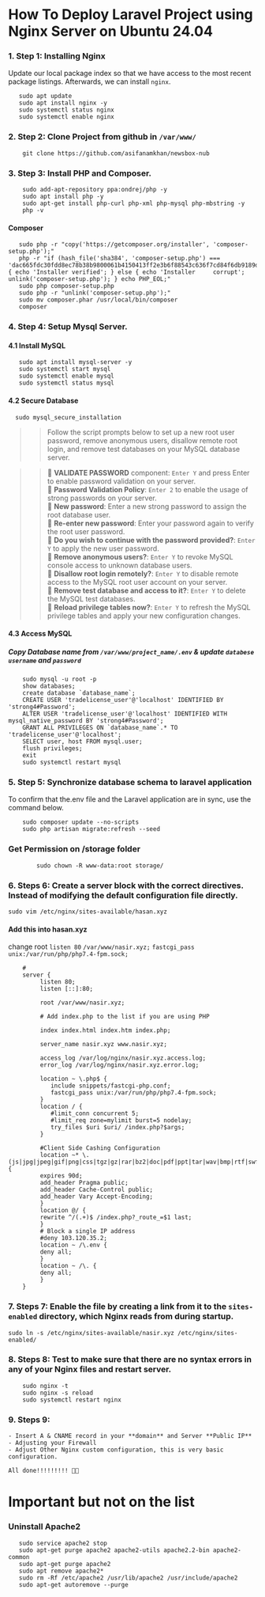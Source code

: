 # How To Deploy Laravel Project using Nginx Server on Ubuntu 24.04

### 1. Step 1: Installing Nginx
 Update our local package index so that we have access to the most recent package listings. Afterwards, we can install `nginx`.
 	
 ```
	sudo apt update
	sudo apt install nginx -y
	sudo systemctl status nginx
	sudo systemctl enable nginx
 ```
### 2. Step 2: Clone Project from github in `/var/www/`
```
	git clone https://github.com/asifanamkhan/newsbox-nub
```
### 3. Step 3: Install PHP and Composer.
```
	sudo add-apt-repository ppa:ondrej/php -y
	sudo apt install php -y
	sudo apt-get install php-curl php-xml php-mysql php-mbstring -y
 	php -v
```
#### Composer
 ```
  	sudo php -r "copy('https://getcomposer.org/installer', 'composer-setup.php');"
	php -r "if (hash_file('sha384', 'composer-setup.php') === 'dac665fdc30fdd8ec78b38b9800061b4150413ff2e3b6f88543c636f7cd84f6db9189d43a81e5503cda447da73c7e5b6') { echo 'Installer verified'; } else { echo 'Installer 	corrupt'; unlink('composer-setup.php'); } echo PHP_EOL;"
	sudo php composer-setup.php
	sudo php -r "unlink('composer-setup.php');"
	sudo mv composer.phar /usr/local/bin/composer
	composer
 ```

### 4. Step 4: Setup Mysql Server.
#### 4.1 Install MySQL
 ```
  	sudo apt install mysql-server -y
   	sudo systemctl start mysql
 	sudo systemctl enable mysql
	sudo systemctl status mysql
```
#### 4.2 Secure Database
  ``` 
   	sudo mysql_secure_installation 
  ```
     
>> Follow the script prompts below to set up a new root user password, remove anonymous users, disallow remote root login, and remove test databases on your MySQL database server.
 
>>🔷 **VALIDATE PASSWORD** component: `Enter Y` and press Enter to enable password validation on your server.\
🔷 **Password Validation Policy**: `Enter 2` to enable the usage of strong passwords on your server.\
🔷 **New password**: Enter a new strong password to assign the root database user.\
🔷 **Re-enter new password**: Enter your password again to verify the root user password.\
🔷 **Do you wish to continue with the password provided?**: `Enter Y` to apply the new user password.\
🔷 **Remove anonymous users?**: `Enter Y` to revoke MySQL console access to unknown database users.\
🔷 **Disallow root login remotely?**: `Enter Y` to disable remote access to the MySQL root user account on your server.\
🔷 **Remove test database and access to it?**: `Enter Y` to delete the MySQL test databases.\
🔷 **Reload privilege tables now?**: `Enter Y` to refresh the MySQL privilege tables and apply your new configuration changes. 

#### 4.3 Access MySQL
##### Copy Database name from `/var/www/project_name/.env` & update `databese username` and `password` 
```
	sudo mysql -u root -p
	show databases;
	create database `database_name`;
	CREATE USER 'tradelicense_user'@'localhost' IDENTIFIED BY 'strong4#Password';
	ALTER USER 'tradelicense_user'@'localhost' IDENTIFIED WITH mysql_native_password BY 'strong4#Password';  
	GRANT ALL PRIVILEGES ON `database_name`.* TO 'tradelicense_user'@'localhost';
	SELECT user, host FROM mysql.user;
	flush privileges;
	exit
	sudo systemctl restart mysql
```
### 5. Step 5: Synchronize database schema to laravel application

To confirm that the.env file and the Laravel application are in sync, use the command below.
```
	sudo composer update --no-scripts
	sudo php artisan migrate:refresh --seed
```
 ### Get Permission on /storage folder
```
    	sudo chown -R www-data:root storage/
```

### 6. Steps 6: Create a server block with the correct directives. Instead of modifying the default configuration file directly.
`sudo vim /etc/nginx/sites-available/hasan.xyz`

#### Add this into hasan.xyz
change root `listen 80` `/var/www/nasir.xyz;` `fastcgi_pass unix:/var/run/php/php7.4-fpm.sock;`
```
	#
	server {
		 listen 80;
		 listen [::]:80;
		 
		 root /var/www/nasir.xyz;

		 # Add index.php to the list if you are using PHP

		 index index.html index.htm index.php;

		 server_name nasir.xyz www.nasir.xyz;

		 access_log /var/log/nginx/nasir.xyz.access.log;
		 error_log /var/log/nginx/nasir.xyz.error.log;

		 location ~ \.php$ {
			include snippets/fastcgi-php.conf;
			fastcgi_pass unix:/var/run/php/php7.4-fpm.sock;
		 }
		 location / {
			#limit_conn concurrent 5;
			#limit_req zone=mylimit burst=5 nodelay;
			try_files $uri $uri/ /index.php?$args;
		 }
		  
		 #Client Side Cashing Configuration
		 location ~* \.(js|jpg|jpeg|gif|png|css|tgz|gz|rar|bz2|doc|pdf|ppt|tar|wav|bmp|rtf|swf|ico|flv|txt|woff|woff2|svg)$ {
		 expires 90d;
		 add_header Pragma public;
		 add_header Cache-Control public;
		 add_header Vary Accept-Encoding;
		 }
		 location @/ {
		 rewrite ^/(.+)$ /index.php?_route_=$1 last;
		 }
		 # Block a single IP address
		 #deny 103.120.35.2;
		 location ~ /\.env {
		 deny all;
		 }
		 location ~ /\. {
		 deny all;
		 }
	}
```

### 7. Steps 7: Enable the file by creating a link from it to the `sites-enabled` directory, which Nginx reads from during startup.

`sudo ln -s /etc/nginx/sites-available/nasir.xyz /etc/nginx/sites-enabled/`

### 8. Steps 8: Test to make sure that there are no syntax errors in any of your Nginx files and restart server.
```
	sudo nginx -t
	sudo nginx -s reload
	sudo systemctl restart nginx
```
### 9. Steps 9: 

	- Insert A & CNAME record in your **domain** and Server **Public IP**
	- Adjusting your Firewall
	- Adjust Other Nginx custom configuration, this is very basic configuration.

	All done!!!!!!!!! 🚀💥

 # Important but not on the list
 ### Uninstall Apache2
 ```
  	sudo service apache2 stop
   	sudo apt-get purge apache2 apache2-utils apache2.2-bin apache2-common
	sudo apt-get purge apache2
 	sudo apt remove apache2*
 	sudo rm -Rf /etc/apache2 /usr/lib/apache2 /usr/include/apache2
  	sudo apt-get autoremove --purge
 ```
 
